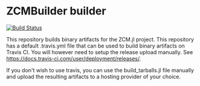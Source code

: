 # ZCMBuilder builder

[![Build Status](https://travis-ci.org/Affie/ZCMBuilder.svg?branch=master)](https://travis-ci.org/Affie/ZCMBuilder)

This repository builds binary artifacts for the ZCM.jl project.
This repository has a default .travis.yml file that can be used to build
binary artifacts on Travis CI. You will however need to setup the release
upload manually. See https://docs.travis-ci.com/user/deployment/releases/.

If you don't wish to use travis, you can use the build_tarballs.jl
file manually and upload the resulting artifacts to a hosting provider
of your choice.
